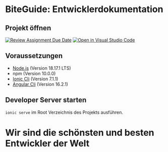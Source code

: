 # BiteGuide: Entwicklerdokumentation

## Projekt öffnen

[![Review Assignment Due Date](https://classroom.github.com/assets/deadline-readme-button-24ddc0f5d75046c5622901739e7c5dd533143b0c8e959d652212380cedb1ea36.svg)](https://classroom.github.com/a/IEPW_6q_)
[![Open in Visual Studio Code](https://classroom.github.com/assets/open-in-vscode-718a45dd9cf7e7f842a935f5ebbe5719a5e09af4491e668f4dbf3b35d5cca122.svg)](https://classroom.github.com/online_ide?assignment_repo_id=11744338&assignment_repo_type=AssignmentRepo)

## Voraussetzungen

- [Node.js](https://nodejs.org/en/) (Version 18.17.1 LTS)
- npm (Version 10.0.0)
- [Ionic Cli](https://ionicframework.com/docs/cli) (Version 7.1.1)
- [Angular Cli](https://angular.io/cli) (Version 16.2.1)

## Developer Server starten

`ionic serve` im Root Verzeichnis des Projekts ausführen.

# Wir sind die schönsten und besten Entwickler der Welt
